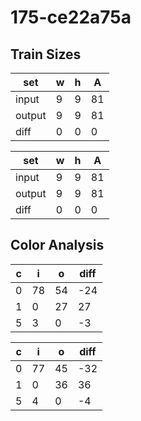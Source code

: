 # 175-ce22a75a
## Train Sizes

|set|w|h|A|
|---|---|---|---|
|input|9|9|81|
|output|9|9|81|
|diff|0|0|0|


|set|w|h|A|
|---|---|---|---|
|input|9|9|81|
|output|9|9|81|
|diff|0|0|0|


## Color Analysis

|c|i|o|diff|
|---|---|---|---|
|0|78|54|-24|
|1|0|27|27|
|5|3|0|-3|


|c|i|o|diff|
|---|---|---|---|
|0|77|45|-32|
|1|0|36|36|
|5|4|0|-4|

